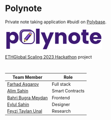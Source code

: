 # Polynote

Private note taking application #buidl on [Polybase](https://polybase.xyz/).

<img style="width: 320px" src="https://raw.githubusercontent.com/itublockchain/polynote-scaling2023/master/docs/logo.png">

[ETHGlobal Scaling 2023 Hackathon](https://ethglobal.com/events/scaling2023) project

<br/>

| Team Member                                           | Role            |
| ----------------------------------------------------- | --------------- |
| [Farhad Asgarov](https://twitter.com/asgarovf)        | Full stack      |
| [Alim Sahin](https://twitter.com/aalimsahin)          | Smart Contracts |
| [Bahri Bugra Meydan](https://twitter.com/weckleth)    | Frontend        |
| [Eylul Sahin](https://twitter.com/eyllshn007)         | Designer        |
| [Feyzi Taylan Unal](https://twitter.com/unalf_Taylan) | Research        |
